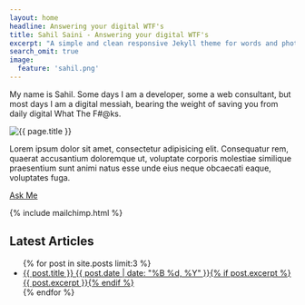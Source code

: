 ```yaml
---
layout: home
headline: Answering your digital WTF's
title: Sahil Saini - Answering your digital WTF's
excerpt: "A simple and clean responsive Jekyll theme for words and photos."
search_omit: true
image:
  feature: 'sahil.png'
---
```


<div class="home-welcome">
	<p class="home-text">My name is Sahil. Some days I am a developer, some a web consultant, but most days I am a digital messiah, bearing the weight of saving you from daily digital What The F#@ks. </p>
</div>
<div class="home-sahil">
	<img src="{{ site.url }}/images/{{ page.image.feature }}" class="entry-feature-image" alt="{{ page.title }}" style="margin-top:0;">
</div>

<div class="clear"></div>

Lorem ipsum dolor sit amet, consectetur adipisicing elit. Consequatur rem, quaerat accusantium doloremque ut, voluptate corporis molestiae similique praesentium sunt animi natus esse unde eius neque obcaecati eaque, voluptates fuga.

<p><a class="btn askwtf" href="/contact">Ask Me</a></p>

{% include mailchimp.html %}

## Latest Articles

<ul class="post-list">
{% for post in site.posts limit:3 %} 
  <li><article><a href="{{ site.url }}{{ post.url }}">{{ post.title }} <span class="entry-date"><time datetime="{{ post.date | date_to_xmlschema }}">{{ post.date | date: "%B %d, %Y" }}</time></span>{% if post.excerpt %} <span class="excerpt">{{ post.excerpt }}</span>{% endif %}</a></article></li>
{% endfor %}
</ul>
